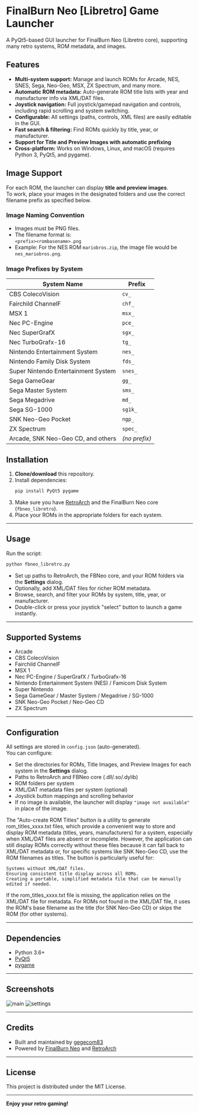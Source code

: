 # FinalBurn Neo [Libretro] Game Launcher

A PyQt5-based GUI launcher for FinalBurn Neo (Libretro core), supporting many retro systems, ROM metadata, and images.

## Features

- **Multi-system support:** Manage and launch ROMs for Arcade, NES, SNES, Sega, Neo-Geo, MSX, ZX Spectrum, and many more.
- **Automatic ROM metadata:** Auto-generate ROM title lists with year and manufacturer info via XML/DAT files.
- **Joystick navigation:** Full joystick/gamepad navigation and controls, including rapid scrolling and system switching.
- **Configurable:** All settings (paths, controls, XML files) are easily editable in the GUI.
- **Fast search & filtering:** Find ROMs quickly by title, year, or manufacturer.
- **Support for Title and Preview Images with automatic prefixing**
- **Cross-platform:** Works on Windows, Linux, and macOS (requires Python 3, PyQt5, and pygame).

## Image Support

For each ROM, the launcher can display **title and preview images**.  
To work, place your images in the designated folders and use the correct filename prefix as specified below.

### Image Naming Convention

- Images must be PNG files.
- The filename format is:  
  `<prefix><rombasename>.png`
- Example: For the NES ROM `mariobros.zip`, the image file would be `nes_mariobros.png`.

### Image Prefixes by System

| System Name                                | Prefix         |
|---------------------------------------------|---------------|
| CBS ColecoVision                           | `cv_`         |
| Fairchild ChannelF                         | `chf_`        |
| MSX 1                                      | `msx_`        |
| Nec PC-Engine                              | `pce_`        |
| Nec SuperGrafX                             | `sgx_`        |
| Nec TurboGrafx-16                          | `tg_`         |
| Nintendo Entertainment System              | `nes_`        |
| Nintendo Family Disk System                | `fds_`        |
| Super Nintendo Entertainment System        | `snes_`       |
| Sega GameGear                              | `gg_`         |
| Sega Master System                         | `sms_`        |
| Sega Megadrive                             | `md_`         |
| Sega SG-1000                               | `sg1k_`       |
| SNK Neo-Geo Pocket                         | `ngp_`        |
| ZX Spectrum                                | `spec_`       |
| Arcade, SNK Neo-Geo CD, and others         | *(no prefix)* |

## Installation

1. **Clone/download** this repository.
2. Install dependencies:
   ```bash
   pip install PyQt5 pygame
   ```
3. Make sure you have [RetroArch](https://www.retroarch.com/) and the FinalBurn Neo core (`fbneo_libretro`).
4. Place your ROMs in the appropriate folders for each system.

---

## Usage

Run the script:
```bash
python fbneo_libretro.py
```

- Set up paths to RetroArch, the FBNeo core, and your ROM folders via the **Settings** dialog.
- Optionally, add XML/DAT files for richer ROM metadata.
- Browse, search, and filter your ROMs by system, title, year, or manufacturer.
- Double-click or press your joystick "select" button to launch a game instantly.

---

## Supported Systems

- Arcade
- CBS ColecoVision
- Fairchild ChannelF
- MSX 1
- Nec PC-Engine / SuperGrafX / TurboGrafx-16
- Nintendo Entertainment System (NES) / Famicom Disk System
- Super Nintendo
- Sega GameGear / Master System / Megadrive / SG-1000
- SNK Neo-Geo Pocket / Neo-Geo CD
- ZX Spectrum

---

## Configuration

All settings are stored in `config.json` (auto-generated).  
You can configure:

- Set the directories for ROMs, Title Images, and Preview Images for each system in the **Settings** dialog.
- Paths to RetroArch and FBNeo core (.dll/.so/.dylib)
- ROM folders per system
- XML/DAT metadata files per system (optional)
- Joystick button mappings and scrolling behavior
- If no image is available, the launcher will display `"image not available"` in place of the image.

The "Auto-create ROM Titles" button is a utility to generate rom_titles_xxxx.txt files, which provide a convenient way to store and display ROM metadata (titles, years, manufacturers) for a system, especially when XML/DAT files are absent or incomplete. However, the application can still display ROMs correctly without these files because it can fall back to XML/DAT metadata or, for specific systems like SNK Neo-Geo CD, use the ROM filenames as titles. The button is particularly useful for:

    Systems without XML/DAT files.
    Ensuring consistent title display across all ROMs.
    Creating a portable, simplified metadata file that can be manually edited if needed.

If the rom_titles_xxxx.txt file is missing, the application relies on the XML/DAT file for metadata. For ROMs not found in the XML/DAT file, it uses the ROM's base filename as the title (for SNK Neo-Geo CD) or skips the ROM (for other systems).

---

## Dependencies

- Python 3.6+
- [PyQt5](https://pypi.org/project/PyQt5/)
- [pygame](https://pypi.org/project/pygame/)

---

## Screenshots

![main](https://github.com/gegecom83/fbneo_libretro.py/blob/main/data/main.png)
![settings](https://github.com/gegecom83/fbneo_libretro.py/blob/main/data/settings.png) 


---

## Credits

- Built and maintained by [gegecom83](https://github.com/gegecom83)
- Powered by [FinalBurn Neo](https://github.com/finalburnneo/FBNeo) and [RetroArch](https://www.retroarch.com/)

---

## License

This project is distributed under the MIT License.

---

**Enjoy your retro gaming!**
